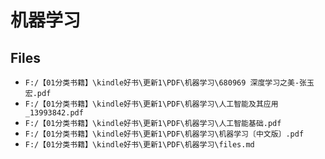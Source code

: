 # 机器学习

## Files

- `F:/【01分类书籍】\kindle好书\更新1\PDF\机器学习\680969 深度学习之美-张玉宏.pdf`
- `F:/【01分类书籍】\kindle好书\更新1\PDF\机器学习\人工智能及其应用_13993842.pdf`
- `F:/【01分类书籍】\kindle好书\更新1\PDF\机器学习\人工智能基础.pdf`
- `F:/【01分类书籍】\kindle好书\更新1\PDF\机器学习\机器学习〔中文版〕.pdf`
- `F:/【01分类书籍】\kindle好书\更新1\PDF\机器学习\files.md`
